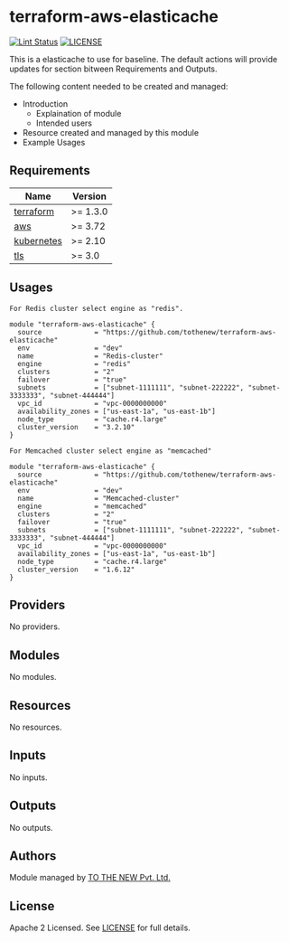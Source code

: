 # terraform-aws-elasticache

[![Lint Status](https://github.com/tothenew/terraform-aws-elasticache/workflows/Lint/badge.svg)](https://github.com/tothenew/terraform-aws-elasticache/actions)
[![LICENSE](https://img.shields.io/github/license/tothenew/terraform-aws-elasticache)](https://github.com/tothenew/terraform-aws-elasticache/blob/master/LICENSE)

This is a elasticache to use for baseline. The default actions will provide updates for section bitween Requirements and Outputs.

The following content needed to be created and managed:
 - Introduction
     - Explaination of module 
     - Intended users
 - Resource created and managed by this module
 - Example Usages

<!-- BEGIN_TF_DOCS -->
## Requirements

| Name | Version |
|------|---------|
| <a name="requirement_terraform"></a> [terraform](#requirement\_terraform) | >= 1.3.0 |
| <a name="requirement_aws"></a> [aws](#requirement\_aws) | >= 3.72 |
| <a name="requirement_kubernetes"></a> [kubernetes](#requirement\_kubernetes) | >= 2.10 |
| <a name="requirement_tls"></a> [tls](#requirement\_tls) | >= 3.0 |

## Usages
```
For Redis cluster select engine as "redis".
```
```hcl
module "terraform-aws-elasticache" {
  source             = "https://github.com/tothenew/terraform-aws-elasticache"
  env                = "dev"
  name               = "Redis-cluster"
  engine             = "redis"
  clusters           = "2"
  failover           = "true"
  subnets            = ["subnet-1111111", "subnet-222222", "subnet-3333333", "subnet-444444"]
  vpc_id             = "vpc-0000000000"
  availability_zones = ["us-east-1a", "us-east-1b"]
  node_type          = "cache.r4.large"
  cluster_version    = "3.2.10"
}
```
```
For Memcached cluster select engine as "memcached"
```
```hcl
module "terraform-aws-elasticache" {
  source             = "https://github.com/tothenew/terraform-aws-elasticache"
  env                = "dev"
  name               = "Memcached-cluster"
  engine             = "memcached"
  clusters           = "2"
  failover           = "true"
  subnets            = ["subnet-1111111", "subnet-222222", "subnet-3333333", "subnet-444444"]
  vpc_id             = "vpc-0000000000"
  availability_zones = ["us-east-1a", "us-east-1b"]
  node_type          = "cache.r4.large"
  cluster_version    = "1.6.12"
}
```
## Providers

No providers.

## Modules

No modules.

## Resources

No resources.

## Inputs

No inputs.

## Outputs

No outputs.
<!-- END_TF_DOCS -->

## Authors

Module managed by [TO THE NEW Pvt. Ltd.](https://github.com/tothenew)

## License

Apache 2 Licensed. See [LICENSE](https://github.com/tothenew/terraform-aws-elasticache/blob/main/LICENSE) for full details.
